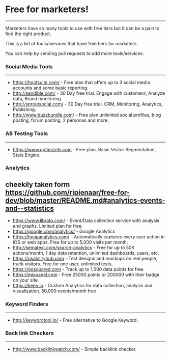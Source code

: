 # Free for marketers!
---
Marketers have so many tools to use with free tiers but it can be a pain to find the right product.

This is a list of tools/services that have free tiers for marketers.

You can help by sending pull requests to add more tools/services.

### Social Media Tools
---
* https://hootsuite.com/ - Free plan that offers up to 3 social media accounts and some basic reporting.
* http://sendible.com/ - 30 Day free trial. Engage with customers, Analyze data, Brand monitoring
* http://sproutsocial.com/ - 30 Day free trial. CRM, Monitoring, Analytics, Publishing.
* http://www.buzzbundle.com/ - Free plan unlimited social profiles, blog posting, forum posting, 2 personas and more.

### AB Testing Tools
---
* https://www.optimizely.com - Free plan. Basic Visitor Segmentation, Stats Engine.

### Analytics
cheekily taken form https://github.com/ripienaar/free-for-dev/blob/master/README.md#analytics-events-and--statistics
---
* https://www.librato.com/ - Event/Data collection service with analysis and graphs. Limited plan for free.
* https://google.com/analytics/ - Google Analytics
* https://heapanalytics.com/ - Automatically captures every user action in iOS or web apps. Free for up to 5,000 visits per month.
* http://sematext.com/search-analytics - Free for up to 50K actions/month, 1 day data retention, unlimited dashboards, users, etc.
* https://usabilityhub.com - Test designs and mockups on real people, track visitors. Free for one user, unlimited tests.
* https://gosquared.com - Track up to 1,000 data points for free.
* https://mixpanel.com - Free 25000 points or 200000 with their badge on your site.
* https://keen.io - Custom Analytics for data collection, analysis and visualization. 50,000 events/month free

### Keyword Finders
---
* http://keywordtool.io/ - Free alternative to Google Keyword.

### Back link Checkers
---
* http://www.backlinkwatch.com/ - Simple backlink checker.
